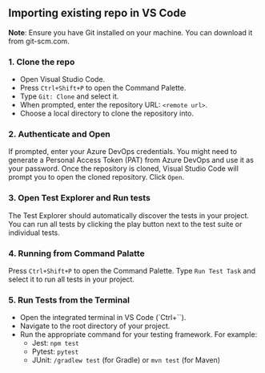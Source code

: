 ## Importing existing repo in VS Code
**Note**: Ensure you have Git installed on your machine. You can download it from git-scm.com.

### 1. Clone the repo
- Open Visual Studio Code.
- Press `Ctrl+Shift+P` to open the Command Palette.
- Type `Git: Clone` and select it.
- When prompted, enter the repository URL: `<remote url>`.
- Choose a local directory to clone the repository into.

### 2. Authenticate and Open

If prompted, enter your Azure DevOps credentials. You might need to generate a Personal Access Token (PAT) from Azure DevOps and use it as your password.
Once the repository is cloned, Visual Studio Code will prompt you to open the cloned repository. Click `Open`.

### 3. Open Test Explorer and Run tests

The Test Explorer should automatically discover the tests in your project. You can run all tests by clicking the play button next to the test suite or individual tests.

### 4. Running from Command Palatte

Press `Ctrl+Shift+P` to open the Command Palette.
Type `Run Test Task` and select it to run all tests in your project.


### 5. Run Tests from the Terminal

- Open the integrated terminal in VS Code (`Ctrl+``).
- Navigate to the root directory of your project.
- Run the appropriate command for your testing framework. For example:
  - Jest: `npm test`
  - Pytest: `pytest`
  - JUnit: `/gradlew test` (for Gradle) or `mvn test` (for Maven)

